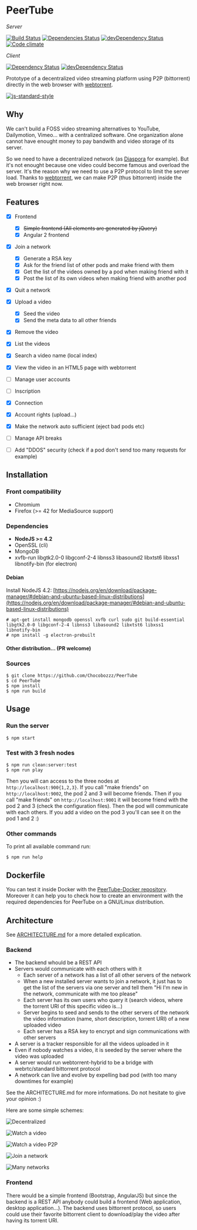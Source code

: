 # PeerTube

*Server*

[![Build Status](https://travis-ci.org/Chocobozzz/PeerTube.svg?branch=master)](https://travis-ci.org/Chocobozzz/PeerTube)
[![Dependencies Status](https://david-dm.org/Chocobozzz/PeerTube.svg)](https://david-dm.org/Chocobozzz/PeerTube)
[![devDependency Status](https://david-dm.org/Chocobozzz/PeerTube/dev-status.svg)](https://david-dm.org/Chocobozzz/PeerTube#info=devDependencies)
[![Code climate](https://codeclimate.com/github/Chocobozzz/PeerTube/badges/gpa.svg)](https://codeclimate.com/github/Chocobozzz/PeerTube)

*Client*

[![Dependency Status](https://david-dm.org/Chocobozzz/PeerTube.svg?path=client)](https://david-dm.org/Chocobozzz/PeerTube?path=client)
[![devDependency Status](https://david-dm.org/Chocobozzz/PeerTube/dev-status.svg?path=client)](https://david-dm.org/Chocobozzz/PeerTube?path=client#info=devDependencies)

Prototype of a decentralized video streaming platform using P2P (bittorrent) directly in the web browser with [webtorrent](https://github.com/feross/webtorrent).

[![js-standard-style](https://cdn.rawgit.com/feross/standard/master/badge.svg)](https://github.com/feross/standard)

## Why

We can't build a FOSS video streaming alternatives to YouTube, Dailymotion, Vimeo... with a centralized software. One organization alone cannot have enought money to pay bandwith and video storage of its server.

So we need to have a decentralized network (as [Diaspora](https://github.com/diaspora/diaspora) for example).
But it's not enought because one video could become famous and overload the server.
It's the reason why we need to use a P2P protocol to limit the server load.
Thanks to [webtorrent](https://github.com/feross/webtorrent), we can make P2P (thus bittorrent) inside the web browser right now.

## Features

- [X] Frontend
  - [X] ~~Simple frontend (All elements are generated by jQuery)~~
  - [X] Angular 2 frontend
- [X] Join a network
  - [X] Generate a RSA key
  - [X] Ask for the friend list of other pods and make friend with them
  - [X] Get the list of the videos owned by a pod when making friend with it
  - [X] Post the list of its own videos when making friend with another pod
- [X] Quit a network
- [X] Upload a video
  - [X] Seed the video
  - [X] Send the meta data to all other friends
- [X] Remove the video
- [X] List the videos
- [X] Search a video name (local index)
- [X] View the video in an HTML5 page with webtorrent
- [ ]  Manage user accounts
  - [ ] Inscription
  - [X] Connection
  - [X] Account rights (upload...)
- [X] Make the network auto sufficient (eject bad pods etc)
- [ ] Manage API breaks
- [ ] Add "DDOS" security (check if a pod don't send too many requests for example)


## Installation

### Front compatibility

  * Chromium
  * Firefox (>= 42 for MediaSource support)

### Dependencies

  * **NodeJS >= 4.2**
  * OpenSSL (cli)
  * MongoDB
  * xvfb-run libgtk2.0-0 libgconf-2-4 libnss3 libasound2 libxtst6 libxss1 libnotify-bin (for electron)

#### Debian

Install NodeJS 4.2: [https://nodejs.org/en/download/package-manager/#debian-and-ubuntu-based-linux-distributions](https://nodejs.org/en/download/package-manager/#debian-and-ubuntu-based-linux-distributions)

    # apt-get install mongodb openssl xvfb curl sudo git build-essential libgtk2.0-0 libgconf-2-4 libnss3 libasound2 libxtst6 libxss1 libnotify-bin
    # npm install -g electron-prebuilt

#### Other distribution... (PR welcome)


### Sources

    $ git clone https://github.com/Chocobozzz/PeerTube
    $ cd PeerTube
    $ npm install
    $ npm run build

## Usage

### Run the server

    $ npm start

### Test with 3 fresh nodes

    $ npm run clean:server:test
    $ npm run play

Then you will can access to the three nodes at `http://localhost:900{1,2,3}`. If you call "make friends" on `http://localhost:9002`, the pod 2 and 3 will become friends. Then if you call "make friends" on `http://localhost:9001` it will become friend with the pod 2 and 3 (check the configuration files). Then the pod will communicate with each others. If you add a video on the pod 3 you'll can see it on the pod 1 and 2 :)

### Other commands

To print all available command run:

    $ npm run help

## Dockerfile

You can test it inside Docker with the [PeerTube-Docker repository](https://github.com/Chocobozzz/PeerTube-Docker). Moreover it can help you to check how to create an environment with the required dependencies for PeerTube on a GNU/Linux distribution.

## Architecture

See [ARCHITECTURE.md](https://github.com/Chocobozzz/PeerTube/blob/master/ARCHITECTURE.md) for a more detailed explication.

### Backend

  * The backend whould be a REST API
  * Servers would communicate with each others with it
    * Each server of a network has a list of all other servers of the network
    * When a new installed server wants to join a network, it just has to get the list of the servers via one server and tell them "Hi I'm new in the network, communicate with me too please"
    * Each server has its own users who query it (search videos, where the torrent URI of this specific video is...)
    * Server begins to seed and sends to the other servers of the network the video information (name, short description, torrent URI) of a new uploaded video
    * Each server has a RSA key to encrypt and sign communications with other servers
  * A server is a tracker responsible for all the videos uploaded in it
  * Even if nobody watches a video, it is seeded by the server where the video was uploaded
  * A server would run webtorrent-hybrid to be a bridge with webrtc/standard bittorrent protocol
  * A network can live and evolve by expelling bad pod (with too many downtimes for example)

See the ARCHITECTURE.md for more informations. Do not hesitate to give your opinion :)

Here are some simple schemes:

![Decentralized](http://lutim.cpy.re/Q7mnNdJP)

![Watch a video](http://lutim.cpy.re/0riSzAp1)

![Watch a video P2P](http://lutim.cpy.re/OzMSOtxG)

![Join a network](http://lutim.cpy.re/uVjNNRa9)

![Many networks](http://lutim.cpy.re/udTMqcb0)

### Frontend

There would be a simple frontend (Bootstrap, AngularJS) but since the backend is a REST API anybody could build a frontend (Web application, desktop application...).
The backend uses bittorrent protocol, so users could use their favorite bittorrent client to download/play the video after having its torrent URI.
